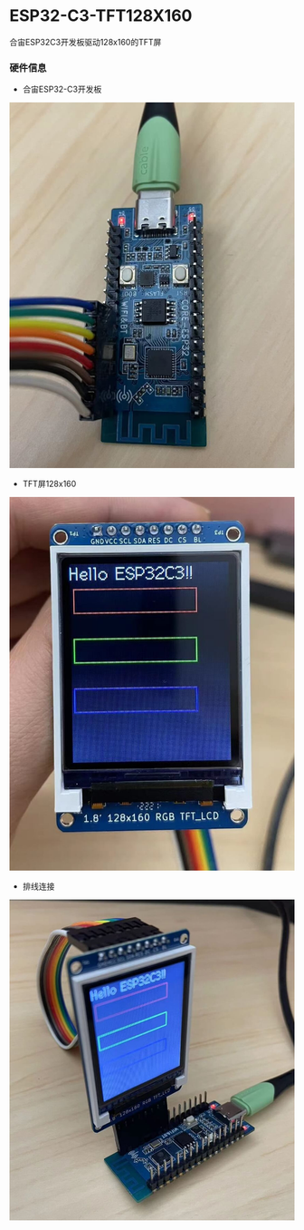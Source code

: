 # ESP32-C3-TFT128X160
合宙ESP32C3开发板驱动128x160的TFT屏

### 硬件信息
* 合宙ESP32-C3开发板

![img](https://github.com/zhuhai-esp/ESP32-C3-TFT128X160/blob/main/assets/c3.jpg?raw=true)

* TFT屏128x160

![img](https://github.com/zhuhai-esp/ESP32-C3-TFT128X160/blob/main/assets/tft128x160.jpg?raw=true)

* 排线连接

![img](https://github.com/zhuhai-esp/ESP32-C3-TFT128X160/blob/main/assets/combine.jpg?raw=true)
